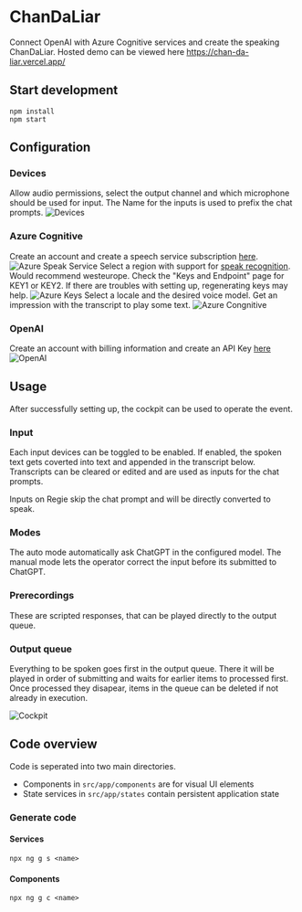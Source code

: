 # ChanDaLiar
Connect OpenAI with Azure Cognitive services and create the speaking ChanDaLiar.
Hosted demo can be viewed here https://chan-da-liar.vercel.app/

## Start development
```
npm install
npm start
```

## Configuration

### Devices
Allow audio permissions, select the output channel and which microphone should be used for input.
The Name for the inputs is used to prefix the chat prompts.
![Devices](docs/Devices.png)

### Azure Cognitive
Create an account and create a speech service subscription [here](https://portal.azure.com/#create/Microsoft.CognitiveServicesSpeechServices).
![Azure Speak Service](docs/AzureSpeakService.png)
Select a region with support for [speak recognition](https://learn.microsoft.com/en-us/azure/cognitive-services/speech-service/regions). 
Would recommend westeurope.
Check the "Keys and Endpoint" page for KEY1 or KEY2. If there are troubles with setting up, regenerating keys may help. 
![Azure Keys](docs/AzureKeys.png)
Select a locale and the desired voice model. Get an impression with the transcript to play some text.
![Azure Congnitive](docs/Azure%20Cognitive.png)

### OpenAI
Create an account with billing information and create an API Key [here](https://platform.openai.com/account/api-keys)
![OpenAI](docs/OpenAI.png)

## Usage
After successfully setting up, the cockpit can be used to operate the event.

### Input
Each input devices can be toggled to be enabled. 
If enabled, the spoken text gets coverted into text and appended in the transcript below.
Transcripts can be cleared or edited and are used as inputs for the chat prompts.

Inputs on Regie skip the chat prompt and will be directly converted to speak.

### Modes
The auto mode automatically ask ChatGPT in the configured model.
The manual mode lets the operator correct the input before its submitted to ChatGPT.

### Prerecordings
These are scripted responses, that can be played directly to the output queue.

### Output queue
Everything to be spoken goes first in the output queue. 
There it will be played in order of submitting and waits for earlier items to processed first.
Once processed they disapear, items in the queue can be deleted if not already in execution.

![Cockpit](docs/Cockpit.png)


## Code overview
Code is seperated into two main directories.
- Components in `src/app/components` are for visual UI elements
- State services in `src/app/states` contain persistent application state

### Generate code

#### Services
```
npx ng g s <name>
```

#### Components
```
npx ng g c <name>
```
